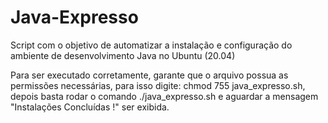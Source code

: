 # Java-Expresso
Script com o objetivo de automatizar a instalação e configuração do ambiente de desenvolvimento Java no Ubuntu (20.04)

Para ser executado corretamente, garante que o arquivo possua as permissões necessárias, para isso digite: chmod 755 java_expresso.sh, depois basta rodar o comando ./java_expresso.sh e aguardar a mensagem "Instalações Concluídas !" ser exibida.

